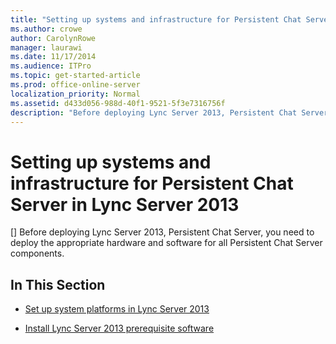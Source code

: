 ```yaml
---
title: "Setting up systems and infrastructure for Persistent Chat Server in Lync Server 2013"
ms.author: crowe
author: CarolynRowe
manager: laurawi
ms.date: 11/17/2014
ms.audience: ITPro
ms.topic: get-started-article
ms.prod: office-online-server
localization_priority: Normal
ms.assetid: d433d056-988d-40f1-9521-5f3e7316756f
description: "Before deploying Lync Server 2013, Persistent Chat Server, you need to deploy the appropriate hardware and software for all Persistent Chat Server components."
---
```


# Setting up systems and infrastructure for Persistent Chat Server in Lync Server 2013
[]
Before deploying Lync Server 2013, Persistent Chat Server, you need to deploy the appropriate hardware and software for all Persistent Chat Server components.
  
## In This Section

- [Set up system platforms in Lync Server 2013](set-up-system-platforms.md)
    
- [Install Lync Server 2013 prerequisite software](install-lync-server-2013-prerequisite-software.md)
    


